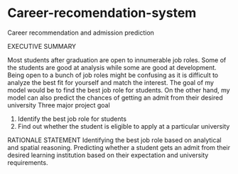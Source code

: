 # Career-recomendation-system
Career recommendation and admission prediction


EXECUTIVE SUMMARY

Most students after graduation are open to innumerable job roles. Some of the students are good at analysis while some are good at development. 
Being open to a bunch of job roles might be confusing as it is difficult to analyze the best fit for yourself and match the interest.
The goal of my model would be to find the best job role for students.
On the other hand, my model can also predict the chances of getting an admit from their desired university
Three major project goal
1.	Identify the best job role for students
2.	Find out whether the student is eligible to apply at a particular university

RATIONALE STATEMENT
Identifying the best job role based on analytical and spatial reasoning. 
Predicting whether a student gets an admit from their desired learning institution based on their expectation and university requirements. 
